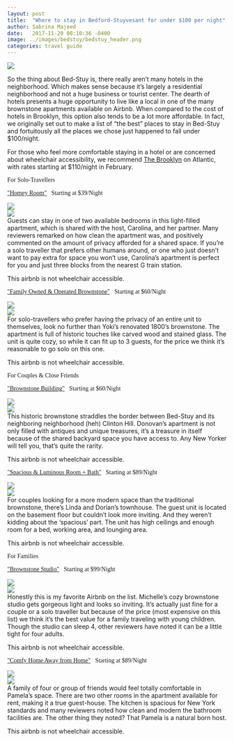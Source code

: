 ```yaml
---
layout: post
title:  "Where to stay in Bedford-Stuyvesant for under $100 per night"
author: Sabrina Majeed
date:   2017-11-20 00:10:36 -0400
image: ../images/bedstuy/bedstuy_header.png
categories: travel guide
---
```


<a href="https://www.flickr.com/photos/baschtelt/10782896243/" target="_blank"><img src="/images/bedstuy/bedstuy_header.png"></a>

So the thing about Bed-Stuy is, there really aren’t many hotels in the neighborhood. Which makes sense because it’s largely a residential neighborhood and not a huge business or tourist center. The dearth of hotels presents a huge opportunity to live like a local in one of the many brownstone apartments available on Airbnb. When compared to the cost of hotels in Brooklyn, this option also tends to be a lot more affordable. In fact, we originally set out to make a list of “the best” places to stay in Bed-Stuy and fortuitously all the places we chose just happened to fall under $100/night.

For those who feel more comfortable staying in a hotel or are concerned about wheelchair accessibility, we recommend <a href="https://www.thebrooklynny.com/?WT.srch=1&WT.mc_id=PPC2P&DCSext.ppc_kw=the+brooklyn+hotel&ppc_ac=Brand&ppc_ag=Brand+Exact&ppc_mt=Exact&platform=c">The Brooklyn</a> on Atlantic, with rates starting at $110/night in February.

<p class="tc f3 pt5 lh-title" style="font-family: 'Gilroy-ExtraBold'">For Solo-Travellers</p>
<p class="f4 pt3 lh-title" style="font-family: 'Gilroy-ExtraBold'"><a href="https://www.airbnb.com/rooms/15883070?wl_source=list&wl_id=247693292&role=wishlist_owner&adults=1&children=0&infants=0" target="_blank" class="link underline-hover orange">"Homey Room"</a><span class="f5 light-silver">&nbsp; &nbsp;Starting at $39/Night</span></p>
<div class="fl w-100 w-50-ns pr1-ns mb1 mb0-ns">
<img src="../images/bedstuy/homey1.png">
</div>
<div class="fl w-100 w-50-ns pl1-ns mb3">
<img src="../images/bedstuy/homey2.png">
</div>
Guests can stay in one of two available bedrooms in this light-filled apartment, which is shared with the host, Carolina, and her partner. Many reviewers remarked on how clean the apartment was, and positively commented on the amount of privacy afforded for a shared space. If you’re a solo traveller that prefers other humans around, or one who just doesn’t want to pay extra for space you won’t use, Carolina’s apartment is perfect for you and just three blocks from the nearest G train station.
<p class="f6 i light-silver">This airbnb is not wheelchair accessible.</p>

<p class="f4 pt3 lh-title" style="font-family: 'Gilroy-ExtraBold'"><a href="https://www.airbnb.com/rooms/1148279?location=Bedford%20Stuyvesant%2C%20Brooklyn%2C%20NY%2C%20United%20States&adults=1&children=0&infants=0&tier_override=0&s=KpNNNYLn" target="_blank" class="link underline-hover orange">"Family Owned & Operated Brownstone"</a><span class="f5 light-silver">&nbsp; &nbsp;Starting at $60/Night</span></p>
<div class="fl w-100 w-50-ns pr1-ns mb1 mb0-ns">
<img src="../images/bedstuy/family1.png">
</div>
<div class="fl w-100 w-50-ns pl1-ns mb3">
<img src="../images/bedstuy/family2.png">
</div>
For solo-travellers who prefer having the privacy of an entire unit to themselves, look no further than Yoki’s renovated 1800’s brownstone. The apartment is full of historic touches like carved wood and stained glass. The unit is quite cozy, so while it can fit up to 3 guests, for the price we think it’s reasonable to go solo on this one.
<p class="f6 i light-silver">This airbnb is not wheelchair accessible.</p>

<p class="tc f3 pt3 lh-title" style="font-family: 'Gilroy-ExtraBold'">For Couples & Close Friends</p>
<p class="f4 pt3 lh-title" style="font-family: 'Gilroy-ExtraBold'"><a href="https://www.airbnb.com/rooms/6500246?wl_source=list&wl_id=247693292&role=wishlist_owner&adults=1&children=0&infants=0" target="_blank" class="link underline-hover orange">"Brownstone Building"</a><span class="f5 light-silver">&nbsp; &nbsp;Starting at $60/Night</span></p>
<div class="fl w-100 w-50-ns pr1-ns mb1 mb0-ns">
<img src="../images/bedstuy/brownstone1.png">
</div>
<div class="fl w-100 w-50-ns pl1-ns mb3">
<img src="../images/bedstuy/brownstone2.png">
</div>
This historic brownstone straddles the border between Bed-Stuy and its neighboring neighborhood (heh) Clinton Hill. Donovan’s apartment is not only filled with antiques and unique treasures, it’s a treasure in itself because of the shared backyard space you have access to. Any New Yorker will tell you, that’s quite the rarity.
<p class="f6 i light-silver">This airbnb is not wheelchair accessible.</p>

<p class="f4 pt3 lh-title" style="font-family: 'Gilroy-ExtraBold'"><a href="https://www.airbnb.com/rooms/9155021?location=Bedford%20Stuyvesant%2C%20Brooklyn%2C%20NY%2C%20United%20States&adults=1&children=0&infants=0&tier_override=0&s=KpNNNYLn" target="_blank" class="link underline-hover orange">"Spacious & Luminous Room + Bath"</a><span class="f5 light-silver">&nbsp; &nbsp;Starting at $89/Night</span></p>
<div class="fl w-100 w-50-ns pr1-ns mb1 mb0-ns">
<img src="../images/bedstuy/spacious1.png">
</div>
<div class="fl w-100 w-50-ns pl1-ns mb3">
<img src="../images/bedstuy/spacious2.png">
</div>
For couples looking for a more modern space than the traditional brownstone, there’s Linda and Dorian’s townhouse. The guest unit is located on the basement floor but couldn’t look more inviting. And they weren’t kidding about the ‘spacious’ part. The unit has high ceilings and enough room for a bed, working area, and lounging area.
<p class="f6 i light-silver">This airbnb is not wheelchair accessible.</p>

<p class="tc f3 pt3 lh-title" style="font-family: 'Gilroy-ExtraBold'">For Families</p>
<p class="f4 pt3 lh-title" style="font-family: 'Gilroy-ExtraBold'"><a href="https://www.airbnb.com/rooms/17339881?location=Bedford%20Stuyvesant%2C%20Brooklyn%2C%20NY%2C%20United%20States&tier_override=0&s=8oL8nuCP" target="_blank" class="link underline-hover orange">"Brownstone Studio"</a><span class="f5 light-silver">&nbsp; &nbsp;Starting at $99/Night</span></p>
<div class="fl w-100 w-50-ns pr1-ns mb1 mb0-ns">
<img src="../images/bedstuy/studio1.png">
</div>
<div class="fl w-100 w-50-ns pl1-ns mb3">
<img src="../images/bedstuy/studio2.png">
</div>
Honestly this is my favorite Airbnb on the list. Michelle’s cozy brownstone studio gets gorgeous light and looks so inviting. It’s actually just fine for a couple or a solo traveller but because of the price (most expensive on this list) we think it’s the best value for a family traveling with young children. Though the studio can sleep 4, other reviewers have noted it can be a little tight for four adults.
<p class="f6 i light-silver">This airbnb is not wheelchair accessible.</p>

<p class="f4 pt3 lh-title" style="font-family: 'Gilroy-ExtraBold'"><a href="https://www.airbnb.com/rooms/14359772?location=Bedford%20Stuyvesant%2C%20Brooklyn%2C%20NY%2C%20United%20States&adults=1&children=0&infants=0&tier_override=0&s=KpNNNYLn" target="_blank" class="link underline-hover orange">"Comfy Home Away from Home"</a><span class="f5 light-silver">&nbsp; &nbsp;Starting at $89/Night</span></p>
<div class="fl w-100 w-50-ns pr1-ns mb1 mb0-ns">
<img src="../images/bedstuy/comfy1.png">
</div>
<div class="fl w-100 w-50-ns pl1-ns mb3">
<img src="../images/bedstuy/comfy2.png">
</div>
A family of four or group of friends would feel totally comfortable in Pamela’s space. There are two other rooms in the apartment available for rent, making it a true guest-house. The kitchen is spacious for New York standards and many reviewers noted how clean and modern the bathroom facilities are. The other thing they noted? That Pamela is a natural born host.
<p class="f6 i light-silver">This airbnb is not wheelchair accessible.</p>
